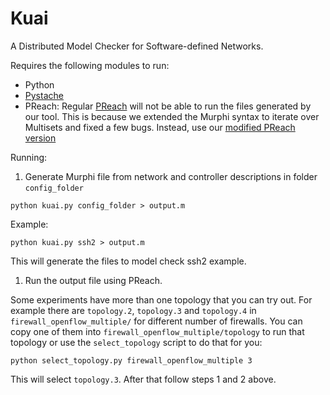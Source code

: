 Kuai
=====

A Distributed Model Checker for Software-defined Networks.

Requires the following modules to run:

* Python
* [Pystache](https://github.com/defunkt/pystache)
* PReach: Regular [PReach](https://bitbucket.org/jderick/preach/wiki/Home) will not be able to run the files generated by our tool. This is because we extended the Murphi syntax to iterate over Multisets and fixed a few bugs. Instead, use our [modified PReach version](https://github.com/zilongwang/Preach-for-kuai)

Running:

1. Generate Murphi file from network and controller descriptions in folder `config_folder`

  ```
  python kuai.py config_folder > output.m
  ```

  Example:

  ```
  python kuai.py ssh2 > output.m
  ```

  This will generate the files to model check ssh2 example.

1. Run the output file using PReach.

Some experiments have more than one topology that you can try out. For example there are `topology.2`, `topology.3` and `topology.4` in `firewall_openflow_multiple/` for different number of firewalls. You can copy one of them into `firewall_openflow_multiple/topology` to run that topology or use the `select_topology` script to do that for you:

  ```
  python select_topology.py firewall_openflow_multiple 3
  ```

This will select `topology.3`. After that follow steps 1 and 2 above.
